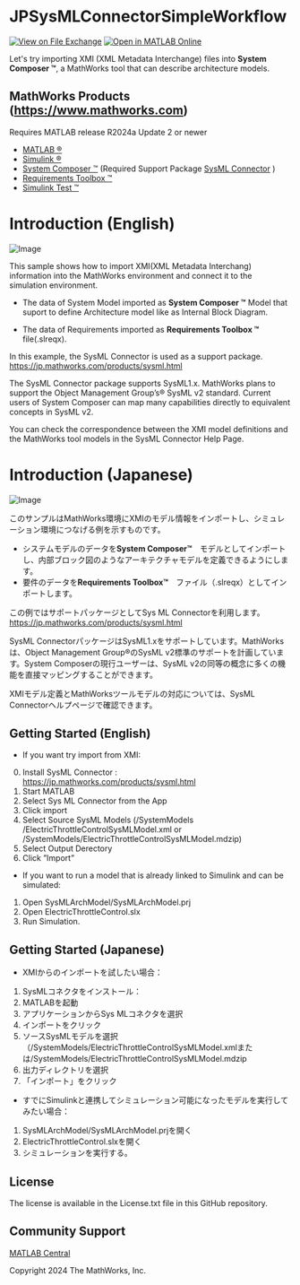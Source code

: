 # JPSysMLConnectorSimpleWorkflow
[![View <File Exchange Title> on File Exchange](https://www.mathworks.com/matlabcentral/images/matlab-file-exchange.svg)](https://jp.mathworks.com/matlabcentral/fileexchange/179574-jp-sysml-connector-simple-workflow) [![Open in MATLAB Online](https://www.mathworks.com/images/responsive/global/open-in-matlab-online.svg)](https://matlab.mathworks.com/open/github/v1?repo=owner/title&project=title.prj&file=example.mlx) 

Let's try importing XMI (XML Metadata Interchange) files into **System Composer &trade;**, a MathWorks tool that can describe architecture models.



## MathWorks Products (https://www.mathworks.com)

Requires MATLAB release R2024a Update 2 or newer
- [ MATLAB &reg;](https://jp.mathworks.com/products/matlab.html)
- [Simulink  &reg;](https://jp.mathworks.com/products/simulink.html)
- [System Composer &trade;](https://jp.mathworks.com/products/system-composer.html) (Required Support Package [SysML Connector](https://jp.mathworks.com/products/sysml.html) )
- [Requirements Toolbox &trade;](https://jp.mathworks.com/products/requirements-toolbox.html)
- [Simulink Test &trade;](https://jp.mathworks.com/products/simulink-test.html)


<!-- Add the "File Exchange" icon to the README if this repo also appears on File Exchange via the "Connect to GitHub" feature --> 
<!-- Add the "Open in MATLAB Online" icon to the README to open a particular file on MATLAB Online --> 
# Introduction (English)
![Image](https://github.com/user-attachments/assets/7ee64b48-9bbb-4d91-a6be-f2caff5e3b1e)

This sample shows how to import XMI(XML Metadata Interchang) information into the MathWorks environment and connect it to the simulation environment.

+ The data of System Model imported as **System Composer &trade;** Model that suport to define Architecture model like as Internal Block Diagram.

+ The data of Requirements imported as    **Requirements Toolbox &trade;** file(.slreqx).
 
In this example, the SysML Connector is used as a support package.
https://jp.mathworks.com/products/sysml.html

The SysML Connector package supports SysML1.x. MathWorks plans to support the Object Management Group’s&reg; SysML v2 standard. Current users of System Composer can map many capabilities directly to equivalent concepts in SysML v2.

You can check the correspondence between the XMI model definitions and the MathWorks tool models in the SysML Connector Help Page.

# Introduction (Japanese)
![Image](https://github.com/user-attachments/assets/c9e0e68a-5b93-47e2-ad77-46a777d4d33b)

このサンプルはMathWorks環境にXMIのモデル情報をインポートし、シミュレーション環境につなげる例を示すものです。
+ システムモデルのデータを**System Composer&trade;**　モデルとしてインポートし、内部ブロック図のようなアーキテクチャモデルを定義できるようにします。
+ 要件のデータを**Requirements Toolbox&trade;**　ファイル（.slreqx）としてインポートします。

この例ではサポートパッケージとしてSys ML Connectorを利用します。
https://jp.mathworks.com/products/sysml.html

SysML ConnectorパッケージはSysML1.xをサポートしています。MathWorksは、Object Management Group&reg;のSysML v2標準のサポートを計画しています。System Composerの現行ユーザーは、SysML v2の同等の概念に多くの機能を直接マッピングすることができます。


XMIモデル定義とMathWorksツールモデルの対応については、SysML Connectorヘルプページで確認できます。



## Getting Started (English)

+ If you want try import from XMI:

0. Install SysML Connector : https://jp.mathworks.com/products/sysml.html
1. Start MATLAB
2. Select Sys ML Connector from the App
3. Click import
4. Select Source SysML Models
(/SystemModels
/ElectricThrottleControlSysMLModel.xml or /SystemModels/ElectricThrottleControlSysMLModel.mdzip)
5. Select Output Derectory
6. Click ”Import”


+ If you want to run a model that is already linked to Simulink and can be simulated:
1. Open SysMLArchModel/SysMLArchModel.prj
2. Open ElectricThrottleControl.slx
3. Run Simulation.

## Getting Started (Japanese)
+ XMIからのインポートを試したい場合：

1. SysMLコネクタをインストール：
2. MATLABを起動
3. アプリケーションからSys MLコネクタを選択
4. インポートをクリック
5. ソースSysMLモデルを選択（/SystemModels/ElectricThrottleControlSysMLModel.xmlまたは/SystemModels/ElectricThrottleControlSysMLModel.mdzip
6. 出力ディレクトリを選択
7. 「インポート」をクリック

+ すでにSimulinkと連携してシミュレーション可能になったモデルを実行してみたい場合：
1. SysMLArchModel/SysMLArchModel.prjを開く
2. ElectricThrottleControl.slxを開く
3. シミュレーションを実行する。

## License
<!--- Make sure you have a License.txt within your Repo --->

The license is available in the License.txt file in this GitHub repository.

## Community Support
[MATLAB Central](https://www.mathworks.com/matlabcentral)

Copyright 2024 The MathWorks, Inc.

<!--- Do not forget to the add the SECURITY.md to this repo --->
<!--- Add Topics #Topics to your Repo such as #MATLAB  --->

<!--- This is my comment --->

<!-- Include any Trademarks if this is the first time mentioning trademarked products (For Example:  MATLAB&reg; Simulink&reg; Trademark&trade; Simulink Test&#8482;) --> 

